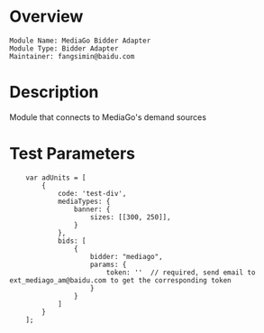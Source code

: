 # Overview

```
Module Name: MediaGo Bidder Adapter
Module Type: Bidder Adapter
Maintainer: fangsimin@baidu.com
```

# Description

Module that connects to MediaGo's demand sources

# Test Parameters
```
    var adUnits = [
        {
            code: 'test-div',
            mediaTypes: {
                banner: {
                    sizes: [[300, 250]],
                }
            },
            bids: [
                {
                    bidder: "mediago",
                    params: {
                        token: ''  // required, send email to ext_mediago_am@baidu.com to get the corresponding token
                    }
                }
            ]
        }
    ];
```
